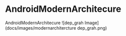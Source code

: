 # AndroidModernArchitecure
AndroidModernArchitecure
![dep_grah Image](docs/images/modernarchitercture dep_grah.png)
